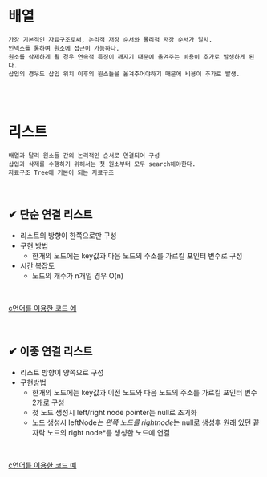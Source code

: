 
# 배열
```
가장 기본적인 자료구조로써, 논리적 저장 순서와 물리적 저장 순서가 일치.
인덱스를 통하여 원소에 접근이 가능하다.
원소를 삭제하게 될 경우 연속적 특징이 깨지기 때문에 옮겨주는 비용이 추가로 발생하게 된다.
삽입의 경우도 삽입 위치 이후의 원소들을 옮겨주어야하기 때문에 비용이 추가로 발생.
```
<br><Br>


# 리스트
```
배열과 달리 원소들 간의 논리적인 순서로 연결되어 구성
삽입과 삭제를 수행하기 위해서는 첫 원소부터 모두 search해야한다.
자료구조 Tree에 기본이 되는 자료구조
```

<br>

## ✔ 단순 연결 리스트

- 리스트의 방향이 한쪽으로만 구성
- 구현 방법 
  - 한개의 노드에는 key값과 다음 노드의 주소를 가르킬 포인터 변수로 구성
- 시간 복잡도 
  - 노드의 개수가 n개일 경우 O(n)

<br>

[c언어를 이용한 코드 예](https://gist.github.com/gowoonsori/7139903deb6bfd22b339656b9bf7f90e)

<br>

## ✔ 이중 연결 리스트

- 리스트 방향이 양쪽으로 구성
- 구현방법
  - 한개의 노드에는 key값과 이전 노드와 다음 노드의 주소를 가르킬 포인터 변수 2개로 구성
  - 첫 노드 생성시 left/right node pointer는 null로 초기화
  - 노드 생성시 leftNode*는 왼쪽 노드를 rightnode*는 null로 생성후 원래 있던 끝 자락 노드의 right node*를 생성한 노드에 연결

<br>

[c언어를 이용한 코드 예](https://gist.github.com/gowoonsori/7139903deb6bfd22b339656b9bf7f90e)